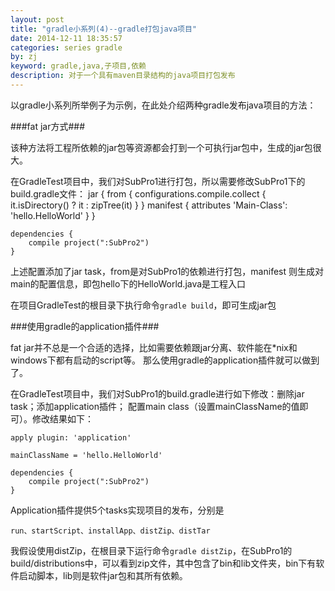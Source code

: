 ```yaml
---
layout: post
title: "gradle小系列(4)--gradle打包java项目"
date: 2014-12-11 18:35:57
categories: series gradle
by: zj
keyword: gradle,java,子项目,依赖
description: 对于一个具有maven目录结构的java项目打包发布
---
```

以gradle小系列所举例子为示例，在此处介绍两种gradle发布java项目的方法：

###fat jar方式###

该种方法将工程所依赖的jar包等资源都会打到一个可执行jar包中，生成的jar包很大。

在GradleTest项目中，我们对SubPro1进行打包，所以需要修改SubPro1下的build.gradle文件：
	jar {
		from { 
			configurations.compile.collect { it.isDirectory() ? it : zipTree(it) } 
		}
		manifest {
			attributes 'Main-Class': 'hello.HelloWorld'
		}
	}

	dependencies {
		compile project(":SubPro2")
	}

上述配置添加了jar task，from是对SubPro1的依赖进行打包，manifest 则生成对main的配置信息，即包hello下的HelloWorld.java是工程入口

在项目GradleTest的根目录下执行命令`gradle build`，即可生成jar包

###使用gradle的application插件###

fat jar并不总是一个合适的选择，比如需要依赖跟jar分离、软件能在*nix和windows下都有启动的script等。
那么使用gradle的application插件就可以做到了。

在GradleTest项目中，我们对SubPro1的build.gradle进行如下修改：删除jar task；添加application插件；
配置main class（设置mainClassName的值即可）。修改结果如下：

	apply plugin: 'application'

	mainClassName = 'hello.HelloWorld'

	dependencies {
		compile project(":SubPro2")
	}

Application插件提供5个tasks实现项目的发布，分别是

	run、startScript、installApp、distZip、distTar

我假设使用distZip，在根目录下运行命令`gradle distZip`，在SubPro1的build/distributions中，可以看到zip文件，其中包含了bin和lib文件夹，bin下有软件启动脚本，lib则是软件jar包和其所有依赖。
